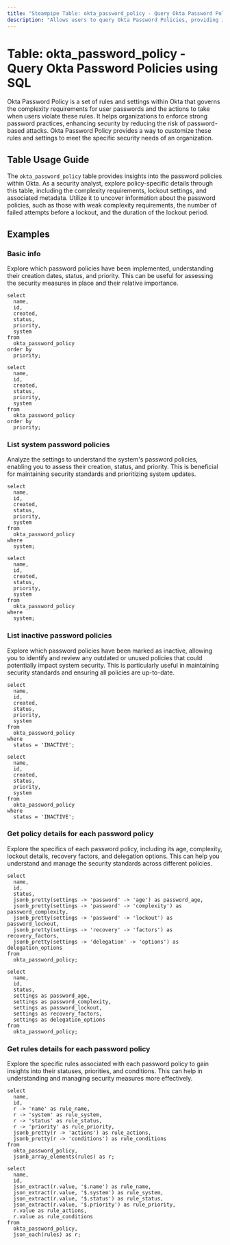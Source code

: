 ```yaml
---
title: "Steampipe Table: okta_password_policy - Query Okta Password Policies using SQL"
description: "Allows users to query Okta Password Policies, providing insights into the password policy configurations and rules within an Okta organization."
---
```


# Table: okta_password_policy - Query Okta Password Policies using SQL

Okta Password Policy is a set of rules and settings within Okta that governs the complexity requirements for user passwords and the actions to take when users violate these rules. It helps organizations to enforce strong password practices, enhancing security by reducing the risk of password-based attacks. Okta Password Policy provides a way to customize these rules and settings to meet the specific security needs of an organization.

## Table Usage Guide

The `okta_password_policy` table provides insights into the password policies within Okta. As a security analyst, explore policy-specific details through this table, including the complexity requirements, lockout settings, and associated metadata. Utilize it to uncover information about the password policies, such as those with weak complexity requirements, the number of failed attempts before a lockout, and the duration of the lockout period.

## Examples

### Basic info
Explore which password policies have been implemented, understanding their creation dates, status, and priority. This can be useful for assessing the security measures in place and their relative importance.

```sql+postgres
select
  name,
  id,
  created,
  status,
  priority,
  system
from
  okta_password_policy
order by
  priority;
```

```sql+sqlite
select
  name,
  id,
  created,
  status,
  priority,
  system
from
  okta_password_policy
order by
  priority;
```

### List system password policies
Analyze the settings to understand the system's password policies, enabling you to assess their creation, status, and priority. This is beneficial for maintaining security standards and prioritizing system updates.

```sql+postgres
select
  name,
  id,
  created,
  status,
  priority,
  system
from
  okta_password_policy
where
  system;
```

```sql+sqlite
select
  name,
  id,
  created,
  status,
  priority,
  system
from
  okta_password_policy
where
  system;
```

### List inactive password policies
Explore which password policies have been marked as inactive, allowing you to identify and review any outdated or unused policies that could potentially impact system security. This is particularly useful in maintaining security standards and ensuring all policies are up-to-date.

```sql+postgres
select
  name,
  id,
  created,
  status,
  priority,
  system
from
  okta_password_policy
where
  status = 'INACTIVE';
```

```sql+sqlite
select
  name,
  id,
  created,
  status,
  priority,
  system
from
  okta_password_policy
where
  status = 'INACTIVE';
```

### Get policy details for each password policy
Explore the specifics of each password policy, including its age, complexity, lockout details, recovery factors, and delegation options. This can help you understand and manage the security standards across different policies.

```sql+postgres
select
  name,
  id,
  status,
  jsonb_pretty(settings -> 'password' -> 'age') as password_age,
  jsonb_pretty(settings -> 'password' -> 'complexity') as password_complexity,
  jsonb_pretty(settings -> 'password' -> 'lockout') as password_lockout,
  jsonb_pretty(settings -> 'recovery' -> 'factors') as recovery_factors,
  jsonb_pretty(settings -> 'delegation' -> 'options') as delegation_options
from
  okta_password_policy;
```

```sql+sqlite
select
  name,
  id,
  status,
  settings as password_age,
  settings as password_complexity,
  settings as password_lockout,
  settings as recovery_factors,
  settings as delegation_options
from
  okta_password_policy;
```

### Get rules details for each password policy
Explore the specific rules associated with each password policy to gain insights into their statuses, priorities, and conditions. This can help in understanding and managing security measures more effectively.

```sql+postgres
select
  name,
  id,
  r -> 'name' as rule_name,
  r -> 'system' as rule_system,
  r -> 'status' as rule_status,
  r -> 'priority' as rule_priority,
  jsonb_pretty(r -> 'actions') as rule_actions,
  jsonb_pretty(r -> 'conditions') as rule_conditions
from
  okta_password_policy,
  jsonb_array_elements(rules) as r;
```

```sql+sqlite
select
  name,
  id,
  json_extract(r.value, '$.name') as rule_name,
  json_extract(r.value, '$.system') as rule_system,
  json_extract(r.value, '$.status') as rule_status,
  json_extract(r.value, '$.priority') as rule_priority,
  r.value as rule_actions,
  r.value as rule_conditions
from
  okta_password_policy,
  json_each(rules) as r;
```